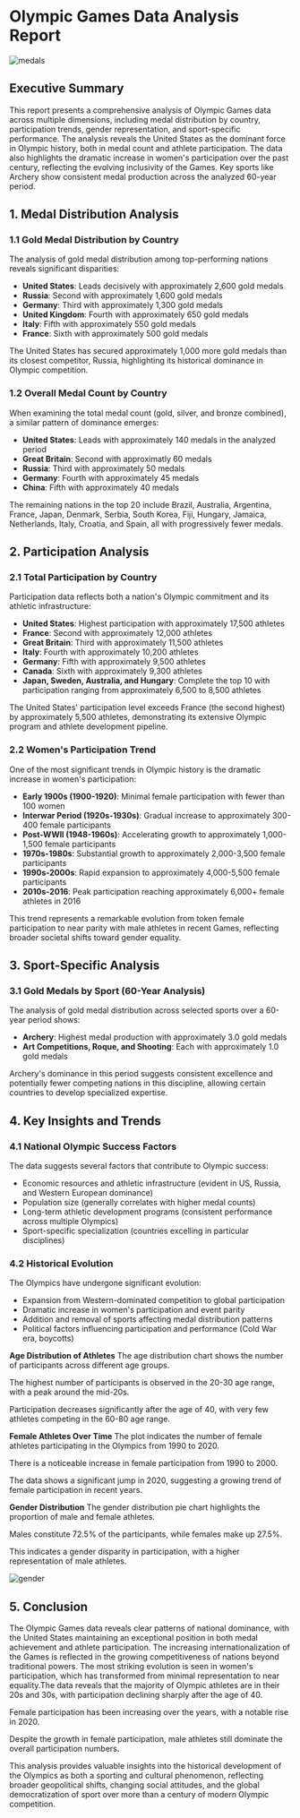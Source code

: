# Olympic Games Data Analysis Report

![medals](https://github.com/user-attachments/assets/214587fc-cead-4c5b-86d7-fde564db02d4)


## Executive Summary
This report presents a comprehensive analysis of Olympic Games data across multiple dimensions, including medal distribution by country, participation trends, gender representation, and sport-specific performance. The analysis reveals the United States as the dominant force in Olympic history, both in medal count and athlete participation. The data also highlights the dramatic increase in women's participation over the past century, reflecting the evolving inclusivity of the Games. Key sports like Archery show consistent medal production across the analyzed 60-year period.

## 1. Medal Distribution Analysis

### 1.1 Gold Medal Distribution by Country
The analysis of gold medal distribution among top-performing nations reveals significant disparities:

- **United States**: Leads decisively with approximately 2,600 gold medals
- **Russia**: Second with approximately 1,600 gold medals
- **Germany**: Third with approximately 1,300 gold medals
- **United Kingdom**: Fourth with approximately 650 gold medals
- **Italy**: Fifth with approximately 550 gold medals
- **France**: Sixth with approximately 500 gold medals

The United States has secured approximately 1,000 more gold medals than its closest competitor, Russia, highlighting its historical dominance in Olympic competition.

### 1.2 Overall Medal Count by Country
When examining the total medal count (gold, silver, and bronze combined), a similar pattern of dominance emerges:

- **United States**: Leads with approximately 140 medals in the analyzed period
- **Great Britain**: Second with approximatly 60 medals
- **Russia**: Third with approximately 50 medals
- **Germany**: Fourth with approximately 45 medals
- **China**: Fifth with approximately 40 medals

The remaining nations in the top 20 include Brazil, Australia, Argentina, France, Japan, Denmark, Serbia, South Korea, Fiji, Hungary, Jamaica, Netherlands, Italy, Croatia, and Spain, all with progressively fewer medals.

## 2. Participation Analysis

### 2.1 Total Participation by Country
Participation data reflects both a nation's Olympic commitment and its athletic infrastructure:

- **United States**: Highest participation with approximately 17,500 athletes
- **France**: Second with approximately 12,000 athletes
- **Great Britain**: Third with approximately 11,500 athletes
- **Italy**: Fourth with approximately 10,200 athletes
- **Germany**: Fifth with approximately 9,500 athletes
- **Canada**: Sixth with approximately 9,300 athletes
- **Japan, Sweden, Australia, and Hungary**: Complete the top 10 with participation ranging from approximately 6,500 to 8,500 athletes

The United States' participation level exceeds France (the second highest) by approximately 5,500 athletes, demonstrating its extensive Olympic program and athlete development pipeline.

### 2.2 Women's Participation Trend
One of the most significant trends in Olympic history is the dramatic increase in women's participation:

- **Early 1900s (1900-1920)**: Minimal female participation with fewer than 100 women
- **Interwar Period (1920s-1930s)**: Gradual increase to approximately 300-400 female participants
- **Post-WWII (1948-1960s)**: Accelerating growth to approximately 1,000-1,500 female participants
- **1970s-1980s**: Substantial growth to approximately 2,000-3,500 female participants
- **1990s-2000s**: Rapid expansion to approximately 4,000-5,500 female participants
- **2010s-2016**: Peak participation reaching approximately 6,000+ female athletes in 2016

This trend represents a remarkable evolution from token female participation to near parity with male athletes in recent Games, reflecting broader societal shifts toward gender equality.

## 3. Sport-Specific Analysis

### 3.1 Gold Medals by Sport (60-Year Analysis)
The analysis of gold medal distribution across selected sports over a 60-year period shows:

- **Archery**: Highest medal production with approximately 3.0 gold medals
- **Art Competitions, Roque, and Shooting**: Each with approximately 1.0 gold medals

Archery's dominance in this period suggests consistent excellence and potentially fewer competing nations in this discipline, allowing certain countries to develop specialized expertise.

## 4. Key Insights and Trends

### 4.1 National Olympic Success Factors
The data suggests several factors that contribute to Olympic success:
- Economic resources and athletic infrastructure (evident in US, Russia, and Western European dominance)
- Population size (generally correlates with higher medal counts)
- Long-term athletic development programs (consistent performance across multiple Olympics)
- Sport-specific specialization (countries excelling in particular disciplines)

### 4.2 Historical Evolution
The Olympics have undergone significant evolution:
- Expansion from Western-dominated competition to global participation
- Dramatic increase in women's participation and event parity
- Addition and removal of sports affecting medal distribution patterns
- Political factors influencing participation and performance (Cold War era, boycotts)

 **Age Distribution of Athletes**
The age distribution chart shows the number of participants across different age groups.

The highest number of participants is observed in the 20-30 age range, with a peak around the mid-20s.

Participation decreases significantly after the age of 40, with very few athletes competing in the 60-80 age range.



**Female Athletes Over Time**
The plot indicates the number of female athletes participating in the Olympics from 1990 to 2020.

There is a noticeable increase in female participation from 1990 to 2000.

The data shows a significant jump in 2020, suggesting a growing trend of female participation in recent years.


**Gender Distribution**
The gender distribution pie chart highlights the proportion of male and female athletes.

Males constitute 72.5% of the participants, while females make up 27.5%.

This indicates a gender disparity in participation, with a higher representation of male athletes.


![gender](https://github.com/user-attachments/assets/282087e3-732a-479a-a36d-cf7146bc89d8)




## 5. Conclusion
The Olympic Games data reveals clear patterns of national dominance, with the United States maintaining an exceptional position in both medal achievement and athlete participation. The increasing internationalization of the Games is reflected in the growing competitiveness of nations beyond traditional powers. The most striking evolution is seen in women's participation, which has transformed from minimal representation to near equality.The data reveals that the majority of Olympic athletes are in their 20s and 30s, with participation declining sharply after the age of 40.

Female participation has been increasing over the years, with a notable rise in 2020.

Despite the growth in female participation, male athletes still dominate the overall participation numbers.

This analysis provides valuable insights into the historical development of the Olympics as both a sporting and cultural phenomenon, reflecting broader geopolitical shifts, changing social attitudes, and the global democratization of sport over more than a century of modern Olympic competition.
